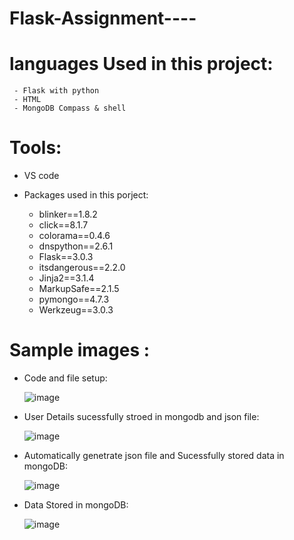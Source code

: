 # Flask-Assignment----

   # languages Used in this project:
     - Flask with python 
     - HTML
     - MongoDB Compass & shell
   # Tools:
   - VS code
     
 - Packages used in this porject:
   
    - blinker==1.8.2
    - click==8.1.7
    - colorama==0.4.6
    - dnspython==2.6.1
    - Flask==3.0.3
    - itsdangerous==2.2.0
    - Jinja2==3.1.4
    - MarkupSafe==2.1.5
    - pymongo==4.7.3
    - Werkzeug==3.0.3
   
# Sample images :
 - Code and file setup:
   
   ![image](https://github.com/hariz723/Flask-Assignment/assets/110483479/c262c778-e95b-4079-93d3-bae4e6aaf2c3)
 
 - User Details sucessfully stroed in mongodb and json file:
   
   ![image](https://github.com/hariz723/Flask-Assignment/assets/110483479/ac1d2490-7fcf-4731-a719-69fde7e54d89)
   
 - Automatically genetrate json file and Sucessfully stored data in mongoDB:
   
   ![image](https://github.com/hariz723/Flask-Assignment/assets/110483479/88450883-5b0d-4102-a0d1-91834df8d7a3)
   
 - Data Stored in mongoDB:
   
   ![image](https://github.com/hariz723/Flask-Assignment/assets/110483479/c1525079-8847-434a-ad7c-14ecef4b27a5)



